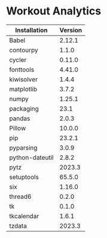 # Workout Analytics

| Installation | Version |
| ------------ | ------- |
|Babel           | 2.12.1| 
|contourpy       | 1.1.0|  
|cycler          | 0.11.0| 
|fonttools       | 4.41.0| 
|kiwisolver      | 1.4.4|  
|matplotlib      | 3.7.2|  
|numpy           | 1.25.1| 
|packaging       | 23.1 |  
|pandas          | 2.0.3|  
|Pillow          | 10.0.0|
|pip             | 23.2.1|
|pyparsing       | 3.0.9|
|python-dateutil | 2.8.2|
|pytz            | 2023.3|
|setuptools      | 65.5.0|
|six             | 1.16.0|
|thread6         | 0.2.0|
|tk              | 0.1.0|
|tkcalendar      | 1.6.1|
|tzdata          | 2023.3|

